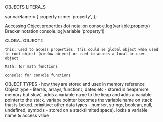 OBJECTS LITERALS

var varName = {
    property name: 'property',
};

Accessing Object properties
    dot notation
        console.log(variable.property)
    Bracket notation
        console.log(variable['property'])

GLOBAL OBJECTS

    this: Used to access properties. this could be global object when used in root object (window object) or used to access a local or user object

    Math: for math functions

    console: for console functions

OBJECT TYPES - how they are stored and used in memory
    reference: Object type - literals, arrays, functions, dates etc - stored in heap(more memory but slow). adds a variable name to the heap and adds a variable pointer to the stack. variabe pointer becomes the variable name on stack that is locked.
    primitive: other data types - number, strings, boolean, null, undefined, symbols - stored on a stack(limited space). locks a variable name to access value
